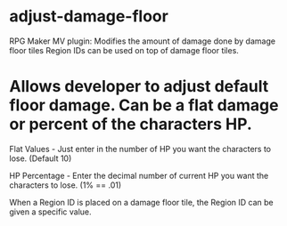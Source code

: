 # adjust-damage-floor
RPG Maker MV plugin: Modifies the amount of damage done by damage floor tiles
Region IDs can be used on top of damage floor tiles.

Allows developer to adjust default floor damage.
Can be a flat damage or percent of the characters HP.
=====================================================

Flat Values - Just enter in the number of HP you want the characters to lose.
(Default 10)

HP Percentage - Enter the decimal number of current HP you want the 
characters to lose. (1% == .01)
 
When a Region ID is placed on a damage floor tile, the Region ID can be given
a specific value.
